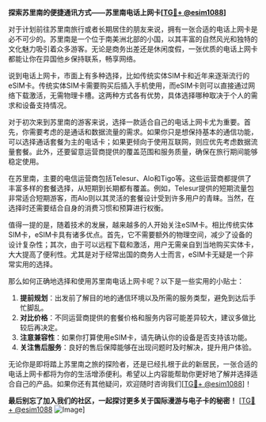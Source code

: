 **探索苏里南的便捷通讯方式——苏里南电话上网卡[[TG💪+ @esim1088](https://t.me/s/esim1088)]**

对于计划前往苏里南旅行或者长期居住的朋友来说，拥有一张合适的电话上网卡是必不可少的。苏里南是一个位于南美洲北部的小国，以其丰富的自然风光和独特的文化魅力吸引着众多游客。无论是商务出差还是休闲度假，一张优质的电话上网卡都能让你在异国他乡保持联系，畅享网络。

说到电话上网卡，市面上有多种选择，比如传统实体SIM卡和近年来逐渐流行的eSIM卡。传统实体SIM卡需要购买后插入手机使用，而eSIM卡则可以直接通过网络下载激活，无需物理卡槽。这两种方式各有优势，具体选择哪种取决于个人的需求和设备支持情况。

对于初次来到苏里南的游客来说，选择一款适合自己的电话上网卡尤为重要。首先，你需要考虑的是通话和数据流量的需求。如果你只是想保持基本的通信功能，可以选择通话套餐为主的电话卡；如果更倾向于使用互联网，则应优先考虑数据流量套餐。此外，还要留意运营商提供的覆盖范围和服务质量，确保在旅行期间能够稳定使用。

在苏里南，主要的电信运营商包括Telesur、Alo和Tigo等。这些运营商都提供了丰富多样的套餐选择，从短期到长期都有覆盖。例如，Telesur提供的短期流量包非常适合短期游客，而Alo则以其灵活的套餐设计受到许多用户的青睐。当然，在选择时还需要结合自身的消费习惯和预算进行权衡。

值得一提的是，随着技术的发展，越来越多的人开始关注eSIM卡。相比传统实体SIM卡，eSIM卡具有诸多优点。首先，它不需要额外的物理空间，减少了设备的设计复杂性；其次，由于可以远程下载和激活，用户无需亲自到当地购买实体卡，大大提高了便利性。尤其是对于经常出国的商务人士而言，eSIM卡无疑是一个非常实用的选择。

那么如何正确地选择和使用苏里南电话上网卡呢？以下是一些实用的小贴士：

1. **提前规划**：出发前了解目的地的通信环境以及所需的服务类型，避免到达后手忙脚乱。
2. **对比价格**：不同运营商提供的套餐价格和服务内容可能差异较大，建议多做比较后再决定。
3. **注意兼容性**：如果你打算使用eSIM卡，请先确认你的设备是否支持该功能。
4. **关注售后服务**：良好的售后保障能够在出现问题时及时解决，提升用户体验。

无论你是即将踏上苏里南之旅的探险者，还是已经扎根于此的新居民，一张合适的电话上网卡都将为你的生活增添便利。希望以上内容能帮助你更好地了解并选择适合自己的产品。如果你还有其他疑问，欢迎随时咨询我们[[TG💪+ @esim1088](https://t.me/s/esim1088)]！

**最后别忘了加入我们的社区，一起探讨更多关于国际漫游与电子卡的秘密！** [[TG💪+ @esim1088](https://t.me/s/esim1088) ![Image](https://i.postimg.cc/4NQfJmqS/Snipaste-2025-05-13-00-14-12.png)]